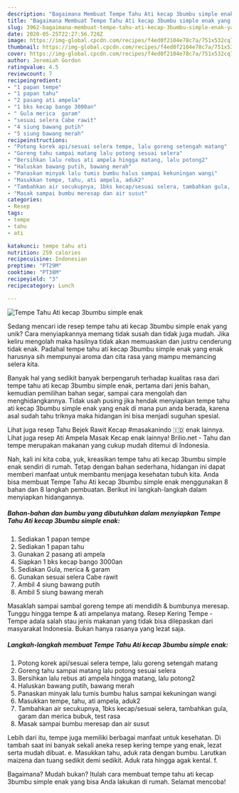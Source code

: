 ```yaml
---
description: "Bagaimana Membuat Tempe Tahu Ati kecap 3bumbu simple enak yang Lezat"
title: "Bagaimana Membuat Tempe Tahu Ati kecap 3bumbu simple enak yang Lezat"
slug: 3962-bagaimana-membuat-tempe-tahu-ati-kecap-3bumbu-simple-enak-yang-lezat
date: 2020-05-25T22:27:56.728Z
image: https://img-global.cpcdn.com/recipes/f4ed0f2104e78c7a/751x532cq70/tempe-tahu-ati-kecap-3bumbu-simple-enak-foto-resep-utama.jpg
thumbnail: https://img-global.cpcdn.com/recipes/f4ed0f2104e78c7a/751x532cq70/tempe-tahu-ati-kecap-3bumbu-simple-enak-foto-resep-utama.jpg
cover: https://img-global.cpcdn.com/recipes/f4ed0f2104e78c7a/751x532cq70/tempe-tahu-ati-kecap-3bumbu-simple-enak-foto-resep-utama.jpg
author: Jeremiah Gordon
ratingvalue: 4.5
reviewcount: 7
recipeingredient:
- "1 papan tempe"
- "1 papan tahu"
- "2 pasang ati ampela"
- "1 bks kecap bango 3000an"
- " Gula merica  garam"
- "sesuai selera Cabe rawit"
- "4 siung bawang putih"
- "5 siung bawang merah"
recipeinstructions:
- "Potong korek api/sesuai selera tempe, lalu goreng setengah matang"
- "Goreng tahu sampai matang lalu potong sesuai selera"
- "Bersihkan lalu rebus ati ampela hingga matang, lalu potong2"
- "Haluskan bawang putih, bawang merah"
- "Panaskan minyak lalu tumis bumbu halus sampai kekuningan wangi"
- "Masukkan tempe, tahu, ati ampela, aduk2"
- "Tambahkan air secukupnya, 1bks kecap/sesuai selera, tambahkan gula, garam dan merica bubuk, test rasa"
- "Masak sampai bumbu meresap dan air susut"
categories:
- Resep
tags:
- tempe
- tahu
- ati

katakunci: tempe tahu ati 
nutrition: 259 calories
recipecuisine: Indonesian
preptime: "PT29M"
cooktime: "PT38M"
recipeyield: "3"
recipecategory: Lunch

---
```



![Tempe Tahu Ati kecap 3bumbu simple enak](https://img-global.cpcdn.com/recipes/f4ed0f2104e78c7a/751x532cq70/tempe-tahu-ati-kecap-3bumbu-simple-enak-foto-resep-utama.jpg)

Sedang mencari ide resep tempe tahu ati kecap 3bumbu simple enak yang unik? Cara menyiapkannya memang tidak susah dan tidak juga mudah. Jika keliru mengolah maka hasilnya tidak akan memuaskan dan justru cenderung tidak enak. Padahal tempe tahu ati kecap 3bumbu simple enak yang enak harusnya sih mempunyai aroma dan cita rasa yang mampu memancing selera kita.

Banyak hal yang sedikit banyak berpengaruh terhadap kualitas rasa dari tempe tahu ati kecap 3bumbu simple enak, pertama dari jenis bahan, kemudian pemilihan bahan segar, sampai cara mengolah dan menghidangkannya. Tidak usah pusing jika hendak menyiapkan tempe tahu ati kecap 3bumbu simple enak yang enak di mana pun anda berada, karena asal sudah tahu triknya maka hidangan ini bisa menjadi suguhan spesial.

Lihat juga resep Tahu Bejek Rawit Kecap #masakanindo 🇮🇩 enak lainnya. Lihat juga resep Ati Ampela Masak Kecap enak lainnya! Brilio.net - Tahu dan tempe merupakan makanan yang cukup mudah ditemui di Indonesia.


Nah, kali ini kita coba, yuk, kreasikan tempe tahu ati kecap 3bumbu simple enak sendiri di rumah. Tetap dengan bahan sederhana, hidangan ini dapat memberi manfaat untuk membantu menjaga kesehatan tubuh kita. Anda bisa membuat Tempe Tahu Ati kecap 3bumbu simple enak menggunakan 8 bahan dan 8 langkah pembuatan. Berikut ini langkah-langkah dalam menyiapkan hidangannya.

<!--inarticleads1-->

##### Bahan-bahan dan bumbu yang dibutuhkan dalam menyiapkan Tempe Tahu Ati kecap 3bumbu simple enak:

1. Sediakan 1 papan tempe
1. Sediakan 1 papan tahu
1. Gunakan 2 pasang ati ampela
1. Siapkan 1 bks kecap bango 3000an
1. Sediakan  Gula, merica &amp; garam
1. Gunakan sesuai selera Cabe rawit
1. Ambil 4 siung bawang putih
1. Ambil 5 siung bawang merah


Masaklah sampai sambal goreng tempe ati mendidih &amp; bumbunya meresap. Tunggu hingga tempe &amp; ati ampelanya matang. Resep Kering Tempe - Tempe adala salah stau jenis makanan yang tidak bisa dilepaskan dari masyarakat Indonesia. Bukan hanya rasanya yang lezat saja. 

<!--inarticleads2-->

##### Langkah-langkah membuat Tempe Tahu Ati kecap 3bumbu simple enak:

1. Potong korek api/sesuai selera tempe, lalu goreng setengah matang
1. Goreng tahu sampai matang lalu potong sesuai selera
1. Bersihkan lalu rebus ati ampela hingga matang, lalu potong2
1. Haluskan bawang putih, bawang merah
1. Panaskan minyak lalu tumis bumbu halus sampai kekuningan wangi
1. Masukkan tempe, tahu, ati ampela, aduk2
1. Tambahkan air secukupnya, 1bks kecap/sesuai selera, tambahkan gula, garam dan merica bubuk, test rasa
1. Masak sampai bumbu meresap dan air susut


Lebih dari itu, tempe juga memiliki berbagai manfaat untuk kesehatan. Di tambah saat ini banyak sekali aneka resep kering tempe yang enak, lezat serta mudah dibuat. e. Masukkan tahu, aduk rata dengan bumbu. Larutkan maizena dan tuang sedikit demi sedikit. Aduk rata hingga agak kental. f. 

Bagaimana? Mudah bukan? Itulah cara membuat tempe tahu ati kecap 3bumbu simple enak yang bisa Anda lakukan di rumah. Selamat mencoba!
